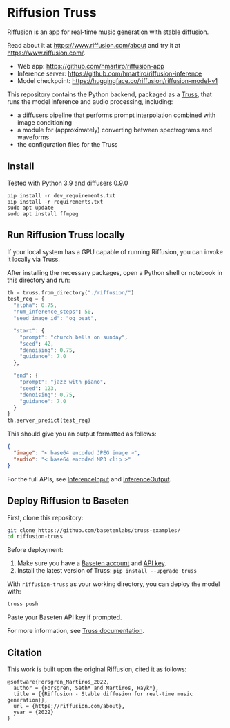 # Riffusion Truss

Riffusion is an app for real-time music generation with stable diffusion.

Read about it at https://www.riffusion.com/about and try it at https://www.riffusion.com/.

* Web app: https://github.com/hmartiro/riffusion-app
* Inference server: https://github.com/hmartiro/riffusion-inference
* Model checkpoint: https://huggingface.co/riffusion/riffusion-model-v1

This repository contains the Python backend, packaged as a [Truss](https://truss.baseten.co), that runs the model inference and audio processing, including:

 * a diffusers pipeline that performs prompt interpolation combined with image conditioning
 * a module for (approximately) converting between spectrograms and waveforms
 * the configuration files for the Truss


## Install
Tested with Python 3.9 and diffusers 0.9.0

```
pip install -r dev_requirements.txt
pip install -r requirements.txt
sudo apt update
sudo apt install ffmpeg
```

## Run Riffusion Truss locally

If your local system has a GPU capable of running Riffusion, you can invoke it locally via Truss.

After installing the necessary packages, open a Python shell or notebook in this directory and run:

```python
th = truss.from_directory("./riffusion/")
test_req = {
  "alpha": 0.75,
  "num_inference_steps": 50,
  "seed_image_id": "og_beat",

  "start": {
    "prompt": "church bells on sunday",
    "seed": 42,
    "denoising": 0.75,
    "guidance": 7.0
  },

  "end": {
    "prompt": "jazz with piano",
    "seed": 123,
    "denoising": 0.75,
    "guidance": 7.0
  }
}
th.server_predict(test_req)
```

This should give you an output formatted as follows:

```json
{
  "image": "< base64 encoded JPEG image >",
  "audio": "< base64 encoded MP3 clip >"
}
```

For the full APIs, see [InferenceInput](https://github.com/hmartiro/riffusion-inference/blob/main/riffusion/datatypes.py#L28) and [InferenceOutput](https://github.com/hmartiro/riffusion-inference/blob/main/riffusion/datatypes.py#L54).

## Deploy Riffusion to Baseten

First, clone this repository:

```sh
git clone https://github.com/basetenlabs/truss-examples/
cd riffusion-truss
```

Before deployment:

1. Make sure you have a [Baseten account](https://app.baseten.co/signup) and [API key](https://app.baseten.co/settings/account/api_keys).
2. Install the latest version of Truss: `pip install --upgrade truss`

With `riffusion-truss` as your working directory, you can deploy the model with:

```sh
truss push
```

Paste your Baseten API key if prompted.

For more information, see [Truss documentation](https://truss.baseten.co).

## Citation

This work is built upon the original Riffusion, cited it as follows:

```
@software{Forsgren_Martiros_2022,
  author = {Forsgren, Seth* and Martiros, Hayk*},
  title = {{Riffusion - Stable diffusion for real-time music generation}},
  url = {https://riffusion.com/about},
  year = {2022}
}
```
